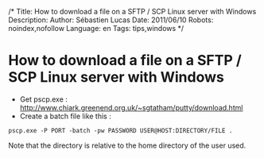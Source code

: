 /*
Title: How to download a file on a SFTP / SCP Linux server with Windows
Description: 
Author: Sébastien Lucas
Date: 2011/06/10
Robots: noindex,nofollow
Language: en
Tags: tips,windows
*/
# How to download a file on a SFTP / SCP Linux server with Windows

*	Get pscp.exe : http://www.chiark.greenend.org.uk/~sgtatham/putty/download.html
*	Create a batch file like this :
```
pscp.exe -P PORT -batch -pw PASSWORD USER@HOST:DIRECTORY/FILE .
```

Note that the directory is relative to the home directory of the user used.






